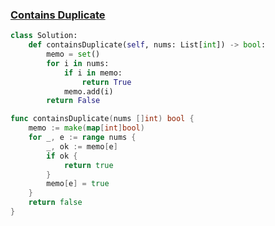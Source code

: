 ### [Contains Duplicate](https://leetcode.com/problems/contains-duplicate/)


```Python
class Solution:
    def containsDuplicate(self, nums: List[int]) -> bool:
        memo = set()
        for i in nums:
            if i in memo:
                return True
            memo.add(i)
        return False

```


```Go
func containsDuplicate(nums []int) bool {
    memo := make(map[int]bool)
    for _, e := range nums {
        _, ok := memo[e]
        if ok {
            return true
        }
        memo[e] = true
    }
    return false
}
```